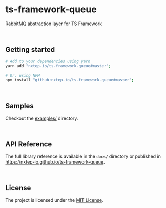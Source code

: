 ts-framework-queue
==================

RabbitMQ abstraction layer for TS Framework

<br />

## Getting started

```bash
# Add to your dependencies using yarn
yarn add "nxtep-io/ts-framework-queue#master";

# Or, using NPM
npm install "github:nxtep-io/ts-framework-queue#master";
```

<br/>

## Samples

Checkout the [examples/](https://github.com/nxtep-io/ts-framework-queue/tree/master/examples) directory.

<br/>

## API Reference

The full library reference is available in the `docs/` directory or published in https://nxtep-io.github.io/ts-framework-queue.

<br/>

## License

The project is licensed under the [MIT License](./LICENSE.md).
